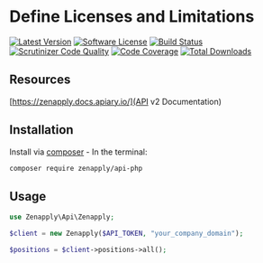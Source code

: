 # Define Licenses and Limitations
[![Latest Version](https://img.shields.io/github/release/zenapply/api-php.svg?style=flat-square)](https://github.com/zenapply/api-php/releases)
[![Software License](https://img.shields.io/badge/license-MIT-brightgreen.svg?style=flat-square)](LICENSE.md)
[![Build Status](https://travis-ci.org/zenapply/api-php.svg?branch=master)](https://travis-ci.org/zenapply/api-php)
[![Scrutinizer Code Quality](https://scrutinizer-ci.com/g/zenapply/api-php/badges/quality-score.png?b=master)](https://scrutinizer-ci.com/g/zenapply/api-php/?branch=master)
[![Code Coverage](https://scrutinizer-ci.com/g/zenapply/api-php/badges/coverage.png?b=master)](https://scrutinizer-ci.com/g/zenapply/api-php/?branch=master)
[![Total Downloads](https://img.shields.io/packagist/dt/zenapply/api-php.svg?style=flat-square)](https://packagist.org/packages/zenapply/api-php)

## Resources
[https://zenapply.docs.apiary.io/](API v2 Documentation)

## Installation

Install via [composer](https://getcomposer.org/) - In the terminal:
```bash
composer require zenapply/api-php
```

## Usage
```php
use Zenapply\Api\Zenapply;

$client = new Zenapply($API_TOKEN, "your_company_domain");

$positions = $client->positions->all();
```
